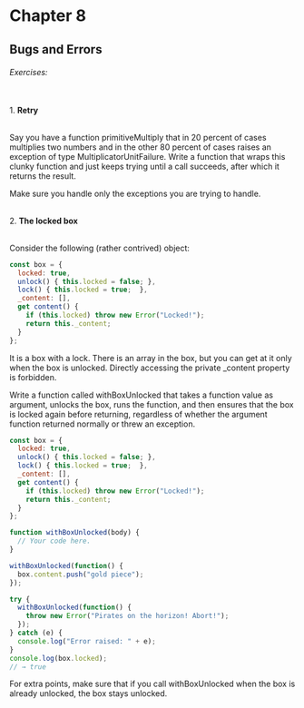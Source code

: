 # Chapter 8
## Bugs and Errors

###### Exercises:
<br>
1. <b>Retry</b>

<br>Say you have a function primitiveMultiply that in 20 percent of cases multiplies two numbers and in the other 80 percent of cases raises an exception of type MultiplicatorUnitFailure. Write a function that wraps this clunky function and just keeps trying until a call succeeds, after which it returns the result.

Make sure you handle only the exceptions you are trying to handle.

<br>
2. <b>The locked box</b>

<br>Consider the following (rather contrived) object:

```javascript
const box = {
  locked: true,
  unlock() { this.locked = false; },
  lock() { this.locked = true;  },
  _content: [],
  get content() {
    if (this.locked) throw new Error("Locked!");
    return this._content;
  }
};
```

It is a box with a lock. There is an array in the box, but you can get at it only when the box is unlocked. Directly accessing the private _content property is forbidden.

Write a function called withBoxUnlocked that takes a function value as argument, unlocks the box, runs the function, and then ensures that the box is locked again before returning, regardless of whether the argument function returned normally or threw an exception.

```javascript
const box = {
  locked: true,
  unlock() { this.locked = false; },
  lock() { this.locked = true;  },
  _content: [],
  get content() {
    if (this.locked) throw new Error("Locked!");
    return this._content;
  }
};

function withBoxUnlocked(body) {
  // Your code here.
}

withBoxUnlocked(function() {
  box.content.push("gold piece");
});

try {
  withBoxUnlocked(function() {
    throw new Error("Pirates on the horizon! Abort!");
  });
} catch (e) {
  console.log("Error raised: " + e);
}
console.log(box.locked);
// → true
```

For extra points, make sure that if you call withBoxUnlocked when the box is already unlocked, the box stays unlocked.

<br>